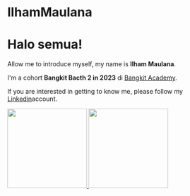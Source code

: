 # IlhamMaulana
# Halo semua! 

Allow me to introduce myself, my name is **Ilham Maulana**.

I'm a cohort **Bangkit Bacth 2 in 2023** di [Bangkit Academy](https://grow.google/intl/id_id/bangkit/?tab=cloud-computing).

If you are interested in getting to know me, please follow my [Linkedin](https://www.linkedin.com/in/ilham-maulana1101)account.

<p align="left">
<a href="https://github.com/Dfaalt">
  <img height="180em" src="https://github-readme-stats-eight-theta.vercel.app/api?username=gilangadhan&show_icons=true&theme=algolia&include_all_commits=true&count_private=true"/>
  <img height="180em" src="https://github-readme-stats.vercel.app/api/top-langs/?username=anuraghazra&layout=donut"/>
</a>
</p>
